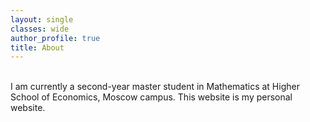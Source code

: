 ```yaml
---
layout: single
classes: wide
author_profile: true
title: About
---
```


<br>
I am currently a second-year master student in Mathematics at Higher School of Economics, Moscow campus. This website is my personal website.
